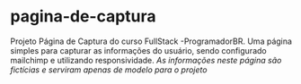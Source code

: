 # pagina-de-captura
Projeto Página de Captura do curso FullStack -ProgramadorBR. 
Uma página simples para capturar as informações do usuário, sendo configurado mailchimp e utilizando responsividade. 
*As informações neste página são fictícias e serviram apenas de modelo para o projeto*
